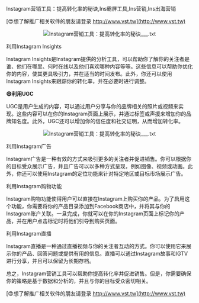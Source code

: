 Instagram营销工具：提高转化率的秘诀,Ins霸屏工具,Ins营销,Ins出海营销

[😍想了解推广相关软件的朋友请登录 http://www.vst.tw](http://www.vst.tw)

 <center><img src="https://vst.tw/MP4/tuiguang/png/5.png" alt="Instagram营销工具：提高转化率的秘诀___.txt"></center>

利用Instagram Insights

Instagram Insights是Instagram提供的分析工具，可以帮助你了解你的关注者是谁、他们在哪里、何时在线以及他们喜欢哪种内容等等。这些信息可以帮助你优化你的内容，使其更具吸引力，并在适当的时间发布。此外，你还可以使用Instagram Insights来跟踪你的转化率，并在必要时进行调整。

**😄利用UGC**

UGC是用户生成的内容，可以通过用户分享与你的品牌相关的照片或视频来实现。这些内容可以在你的Instagram页面上展示，并通过标签或声援来增加你的品牌知名度。此外，UGC还可以增加你的信任度和社交证明，从而增加转化率。

 <center><img src="https://vst.tw/MP4/tuiguang/png/8.png" alt="Instagram营销工具：提高转化率的秘诀___.txt"></center>

利用Instagram广告

Instagram广告是一种有效的方式来吸引更多的关注者并促进销售。你可以根据你的目标受众展示广告，并且广告可以以多种方式呈现，例如图像、视频或动画。此外，你还可以使用Instagram的定位功能来针对特定地区或目标市场展示广告。

利用Instagram购物功能

Instagram购物功能使得用户可以直接在Instagram上购买你的产品。为了启用这个功能，你需要将你的产品目录添加到Facebook商店中，并将其与你的Instagram账户关联。一旦完成，你就可以在你的Instagram页面上标记你的产品，并在用户点击标记时将他们引导到购买页面。

利用Instagram直播

Instagram直播是一种通过直播视频与你的关注者互动的方式。你可以使用它来展示你的产品、回答问题或提供有用的信息。直播可以通过Instagram故事和IGTV进行分享，并且可以保留为长期存档。

总之，Instagram营销工具可以帮助你提高转化率并促进销售。但是，你需要确保你的策略是基于数据和分析的，并且与你的目标受众密切相关。

[😍想了解推广相关软件的朋友请登录 http://www.vst.tw](http://www.vst.tw)



